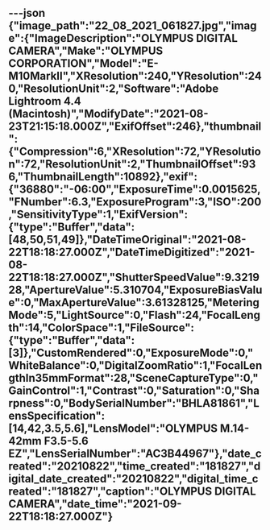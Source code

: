 ---json
{"image_path":"22_08_2021_061827.jpg","image":{"ImageDescription":"OLYMPUS DIGITAL CAMERA","Make":"OLYMPUS CORPORATION","Model":"E-M10MarkII","XResolution":240,"YResolution":240,"ResolutionUnit":2,"Software":"Adobe Lightroom 4.4 (Macintosh)","ModifyDate":"2021-08-23T21:15:18.000Z","ExifOffset":246},"thumbnail":{"Compression":6,"XResolution":72,"YResolution":72,"ResolutionUnit":2,"ThumbnailOffset":936,"ThumbnailLength":10892},"exif":{"36880":"-06:00","ExposureTime":0.0015625,"FNumber":6.3,"ExposureProgram":3,"ISO":200,"SensitivityType":1,"ExifVersion":{"type":"Buffer","data":[48,50,51,49]},"DateTimeOriginal":"2021-08-22T18:18:27.000Z","DateTimeDigitized":"2021-08-22T18:18:27.000Z","ShutterSpeedValue":9.321928,"ApertureValue":5.310704,"ExposureBiasValue":0,"MaxApertureValue":3.61328125,"MeteringMode":5,"LightSource":0,"Flash":24,"FocalLength":14,"ColorSpace":1,"FileSource":{"type":"Buffer","data":[3]},"CustomRendered":0,"ExposureMode":0,"WhiteBalance":0,"DigitalZoomRatio":1,"FocalLengthIn35mmFormat":28,"SceneCaptureType":0,"GainControl":1,"Contrast":0,"Saturation":0,"Sharpness":0,"BodySerialNumber":"BHLA81861","LensSpecification":[14,42,3.5,5.6],"LensModel":"OLYMPUS M.14-42mm F3.5-5.6 EZ","LensSerialNumber":"AC3B44967"},"date_created":"20210822","time_created":"181827","digital_date_created":"20210822","digital_time_created":"181827","caption":"OLYMPUS DIGITAL CAMERA","date_time":"2021-09-22T18:18:27.000Z"}
---